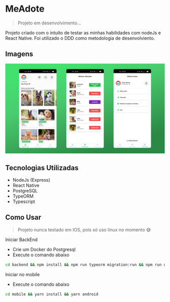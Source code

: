 # MeAdote
> Projeto em desenvolvimento...

Projeto criado com o intuito de testar as minhas habilidades com nodeJs e React Native. Foi utilizado o DDD como metodologia de desenvolviento.

## Imagens

![](app-screenshot.png)

## Tecnologias Utilizadas 
- NodeJs (Express)
- React Native
- PostgreSQL
- TypeORM
- Typescript

## Como Usar
> Projeto nunca testado em IOS, pois só uso linux no momento 😅

Iniciar BackEnd
- Crie um Docker do Postgresql
- Execute o comando abaixo
```sh
cd backend && npm install && npm run typeorm migration:run && npm run dev:server
```

Iniciar no mobile
- Execute o comando abaixo
```sh
cd mobile && yarn install && yarn android
```
